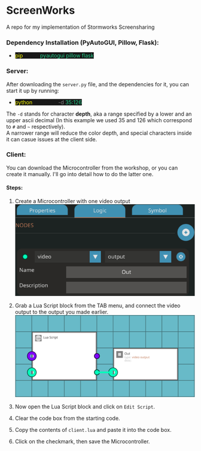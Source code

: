 # ScreenWorks
A repo for my implementation of Stormworks Screensharing


### Dependency Installation (**PyAutoGUI**, **Pillow**, **Flask**):
* <span style="background-color:#181818"><span style="color:#FFFF00">pip</span> install <span style="color:#23D18B">pyautogui pillow flask</span></span>


### Server:
After downloading the `server.py` file, and the dependencies for it, you can start it up by running:

* <span style="background-color:#181818"><span style="color:#FFFF00">python</span> server.py <span style="color:#848484">-d</span> <span style="color:#23D18B">35:126</span></span>

The `-d` stands for character **depth**, aka a range specified by a lower and an upper ascii decimal (In this example we used 35 and 126 which correspond to `#` and `~` respectively).<br>
A narrower range will reduce the color depth, and special characters inside it can casue issues at the client side.


### Client:
You can download the Microcontroller from the workshop, or you can create it manually. I'll go into detail how to do the latter one.
#### Steps:
1. Create a Microcontroller with one video output<br>
![](https://github.com/garaibence/ScreenWorks/blob/main/out.png?raw=true)

2. Grab a Lua Script block from the TAB menu, and connect the video output to the output you made earlier.<br>
![](https://github.com/garaibence/ScreenWorks/blob/main/microcontroller.png?raw=true)

3. Now open the Lua Script block and click on `Edit Script`.

4. Clear the code box from the starting code.

5. Copy the contents of `client.lua` and paste it into the code box.

6. Click on the checkmark, then save the Microcontroller.